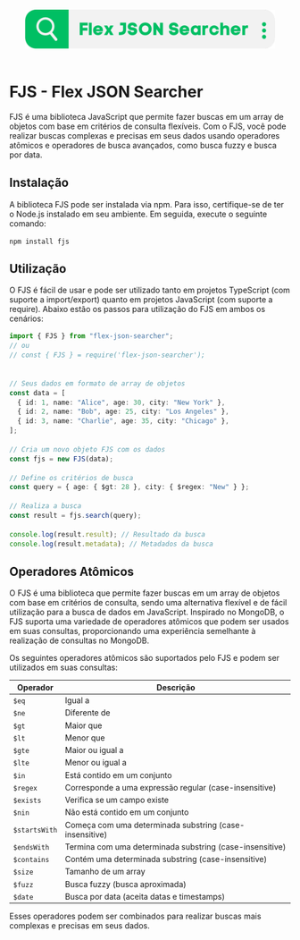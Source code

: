 <img src="Cuj2HgW.png" style="height:70px; display:block; margin:60px auto;">

# FJS - Flex JSON Searcher

FJS é uma biblioteca JavaScript que permite fazer buscas em um array de objetos com base em critérios de consulta flexíveis. Com o FJS, você pode realizar buscas complexas e precisas em seus dados usando operadores atômicos e operadores de busca avançados, como busca fuzzy e busca por data.

## Instalação

A biblioteca FJS pode ser instalada via npm. Para isso, certifique-se de ter o Node.js instalado em seu ambiente. Em seguida, execute o seguinte comando:

`
npm install fjs
`


## Utilização

O FJS é fácil de usar e pode ser utilizado tanto em projetos TypeScript (com suporte a import/export) quanto em projetos JavaScript (com suporte a require). Abaixo estão os passos para utilização do FJS em ambos os cenários:

```typescript
import { FJS } from "flex-json-searcher";
// ou
// const { FJS } = require('flex-json-searcher'); 


// Seus dados em formato de array de objetos
const data = [
  { id: 1, name: "Alice", age: 30, city: "New York" },
  { id: 2, name: "Bob", age: 25, city: "Los Angeles" },
  { id: 3, name: "Charlie", age: 35, city: "Chicago" },
];

// Cria um novo objeto FJS com os dados
const fjs = new FJS(data);

// Define os critérios de busca
const query = { age: { $gt: 28 }, city: { $regex: "New" } };

// Realiza a busca
const result = fjs.search(query);

console.log(result.result); // Resultado da busca
console.log(result.metadata); // Metadados da busca
```

## Operadores Atômicos

O FJS é uma biblioteca que permite fazer buscas em um array de objetos com base em critérios de consulta, sendo uma alternativa flexível e de fácil utilização para a busca de dados em JavaScript. Inspirado no MongoDB, o FJS suporta uma variedade de operadores atômicos que podem ser usados em suas consultas, proporcionando uma experiência semelhante à realização de consultas no MongoDB.

Os seguintes operadores atômicos são suportados pelo FJS e podem ser utilizados em suas consultas:

| Operador   | Descrição                                        |
|------------|--------------------------------------------------|
| `$eq`      | Igual a                                         |
| `$ne`      | Diferente de                                    |
| `$gt`      | Maior que                                       |
| `$lt`      | Menor que                                       |
| `$gte`     | Maior ou igual a                                |
| `$lte`     | Menor ou igual a                                |
| `$in`      | Está contido em um conjunto                     |
| `$regex`   | Corresponde a uma expressão regular (case-insensitive) |
| `$exists`  | Verifica se um campo existe                     |
| `$nin`     | Não está contido em um conjunto                 |
| `$startsWith` | Começa com uma determinada substring (case-insensitive) |
| `$endsWith`   | Termina com uma determinada substring (case-insensitive) |
| `$contains`   | Contém uma determinada substring (case-insensitive)   |
| `$size`    | Tamanho de um array                             |
| `$fuzz`    | Busca fuzzy (busca aproximada)                  |
| `$date`    | Busca por data (aceita datas e timestamps)      |

Esses operadores podem ser combinados para realizar buscas mais complexas e precisas em seus dados.
